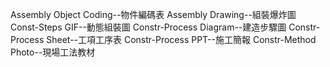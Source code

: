 Assembly Object Coding--物件編碼表
Assembly Drawing--組裝爆炸圖
Const-Steps GIF--動態組裝圖
Constr-Process Diagram--建造步驟圖
Constr-Process Sheet--工項工序表
Constr-Process PPT--施工簡報
Constr-Method Photo--現場工法教材
